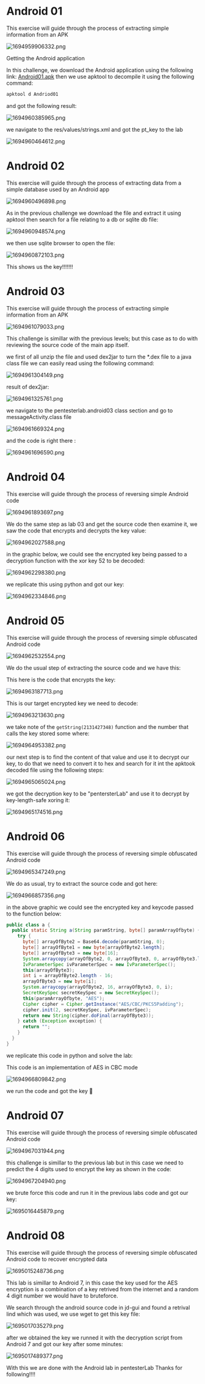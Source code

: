 # Android 01

This exercise will guide through the process of extracting simple information from an APK

![1694959906332.png](https://Cyberguru1.github.io/posts/pentesterlab/android/images/1694959906332.png)

Getting the Android application

In this challenge, we download the Android application using the following link: [Android01.apk](https://pentesterlab.com/exercises/android_01/attachments/0)
then we use apktool to decompile it using the following command:

```bash
apktool d Andriod01
```

and got the following result:

![1694960385965.png](https://Cyberguru1.github.io/posts/pentesterlab/android/images/1694960385965.png)

we navigate to the res/values/strings.xml and got the pt_key to the lab

![1694960464612.png](https://Cyberguru1.github.io/posts/pentesterlab/android/images/1694960464612.png)

# Android 02

This exercise will guide through the process of extracting data from a simple database used by an Android app

![1694960496898.png](https://Cyberguru1.github.io/posts/pentesterlab/android/images/1694960496898.png)

As in the previous challenge we download the file and extract it using apktool then search for a file relating to a db or sqlite db file:

![1694960948574.png](https://Cyberguru1.github.io/posts/pentesterlab/android/images/1694960948574.png)

we then use sqlite browser to open the file:

![1694960872103.png](https://Cyberguru1.github.io/posts/pentesterlab/android/images/1694960872103.png)

This shows us the key!!!!!!!

# Android 03

This exercise will guide through the process of extracting simple information from an APK

![1694961079033.png](https://Cyberguru1.github.io/posts/pentesterlab/android/images/1694961079033.png)

This challenge is simillar  with the previous levels; but this case as to do with reviewing the source code of the main app itself.

we first of all unzip the file and used dex2jar to turn the *.dex file to a java class file we can easily read using the following command:

![1694961304149.png](https://Cyberguru1.github.io/posts/pentesterlab/android/images/1694961304149.png)

result of dex2jar:

![1694961325761.png](https://Cyberguru1.github.io/posts/pentesterlab/android/images/1694961325761.png)

we navigate to the pentesterlab.android03 class section and go to messageActivity.class file

![1694961669324.png](https://Cyberguru1.github.io/posts/pentesterlab/android/images/1694961669324.png)

and the code is right there :

![1694961696590.png](https://Cyberguru1.github.io/posts/pentesterlab/android/images/1694961696590.png)

# Android 04

This exercise will guide through the process of reversing simple Android code

![1694961893697.png](https://Cyberguru1.github.io/posts/pentesterlab/android/images/1694961893697.png)

We do the same step as lab 03 and get the source code then examine it, we saw the code that encrypts and decrypts the key value:

![1694962027588.png](https://Cyberguru1.github.io/posts/pentesterlab/android/images/1694962027588.png)

in the graphic below, we could see the encrypted key being passed to a decryption function with the xor key 52 to be decoded:

![1694962298380.png](https://Cyberguru1.github.io/posts/pentesterlab/android/images/1694962298380.png)

we replicate this using python and got our key:

![1694962334846.png](https://Cyberguru1.github.io/posts/pentesterlab/android/images/1694962334846.png)

# Android 05

This exercise will guide through the process of reversing simple obfuscated Android code

![1694962532554.png](https://Cyberguru1.github.io/posts/pentesterlab/android/images/1694962532554.png)

We do the usual step of extracting the source code and we have this:

This here is the code that encrypts the key:

![1694963187713.png](https://Cyberguru1.github.io/posts/pentesterlab/android/images/1694963187713.png)

This is our target encrypted key we need to decode:

![1694963213630.png](https://Cyberguru1.github.io/posts/pentesterlab/android/images/1694963213630.png)

we take note of the `getString(2131427348)` function and the number that calls the key stored some where:

![1694964953382.png](https://Cyberguru1.github.io/posts/pentesterlab/android/images/1694964953382.png)

our next step is to find the content of that value and use it to decrypt our key, to do that we need to convert it to hex and search for it int the apktook decoded file using the following steps:

![1694965065024.png](https://Cyberguru1.github.io/posts/pentesterlab/android/images/1694965065024.png)

we got the decryption key to be "pentersterLab" and use it to decrypt by key-length-safe xoring it:

![1694965174516.png](https://Cyberguru1.github.io/posts/pentesterlab/android/images/1694965174516.png)

# Android 06

This exercise will guide through the process of reversing simple obfuscated Android code

![1694965347249.png](https://Cyberguru1.github.io/posts/pentesterlab/android/images/1694965347249.png)

We do as usual, try to extract the source code and got here:

![1694966857356.png](https://Cyberguru1.github.io/posts/pentesterlab/android/images/1694966857356.png)

in the above graphic we could see the encrypted key and keycode passed to the function below:

```java
public class a {
  public static String a(String paramString, byte[] paramArrayOfbyte) {
    try {
      byte[] arrayOfByte2 = Base64.decode(paramString, 0);
      byte[] arrayOfByte1 = new byte[arrayOfByte2.length];
      byte[] arrayOfByte3 = new byte[16];
      System.arraycopy(arrayOfByte2, 0, arrayOfByte3, 0, arrayOfByte3.length);
      IvParameterSpec ivParameterSpec = new IvParameterSpec();
      this(arrayOfByte3);
      int i = arrayOfByte2.length - 16;
      arrayOfByte3 = new byte[i];
      System.arraycopy(arrayOfByte2, 16, arrayOfByte3, 0, i);
      SecretKeySpec secretKeySpec = new SecretKeySpec();
      this(paramArrayOfbyte, "AES");
      Cipher cipher = Cipher.getInstance("AES/CBC/PKCS5Padding");
      cipher.init(2, secretKeySpec, ivParameterSpec);
      return new String(cipher.doFinal(arrayOfByte3));
    } catch (Exception exception) {
      return "";
    } 
  }
}

```

we replicate this code in python and solve the lab:

This code is an implementation of AES in CBC mode

![1694966809842.png](https://Cyberguru1.github.io/posts/pentesterlab/android/images/1694966809842.png)

we run the code and got the key 🎉️

# Android 07

This exercise will guide through the process of reversing simple obfuscated Android code

![1694967031944.png](https://Cyberguru1.github.io/posts/pentesterlab/android/images/1694967031944.png)

this challenge is simillar to the previous lab but in this case we need to predict the 4 digits used to encrypt the key as shown in the code:

![1694967204940.png](https://Cyberguru1.github.io/posts/pentesterlab/android/images/1694967204940.png)

we brute force this code and run it in the previous labs code and got our key:

![1695016445879.png](https://Cyberguru1.github.io/posts/pentesterlab/android/images/1695016445879.png)

# Android 08

This exercise will guide through the process of reversing simple obfuscated Android code to recover encrypted data

![1695015248736.png](https://Cyberguru1.github.io/posts/pentesterlab/android/images/1695015248736.png)

This lab is simillar to Android 7, in this case the key used for the AES encryption is a combination of a key retrived from the internet and a random 4 digit number we would have to bruteforce.

We search through the android source code in jd-gui and found a retrival lind which was used, we use wget to get this key file:

![1695017035279.png](https://Cyberguru1.github.io/posts/pentesterlab/android/images/1695017035279.png)

after we obtained the key we runned it with the decryption script from Android 7 and got our key after some minutes:

![1695017489377.png](https://Cyberguru1.github.io/posts/pentesterlab/android/images/1695017489377.png)

With this we are done with the Android lab in pentesterLab
Thanks for following!!!!
